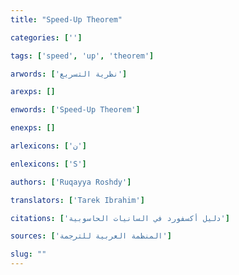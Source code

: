 ```yaml
---
title: "Speed-Up Theorem"

categories: ['']

tags: ['speed', 'up', 'theorem']

arwords: ['نظرية التسريع']

arexps: []

enwords: ['Speed-Up Theorem']

enexps: []

arlexicons: ['ن']

enlexicons: ['S']

authors: ['Ruqayya Roshdy']

translators: ['Tarek Ibrahim']

citations: ['دليل أكسفورد في السانيات الحاسوبية']

sources: ['المنظمة العربية للترجمة']

slug: ""
---
```

